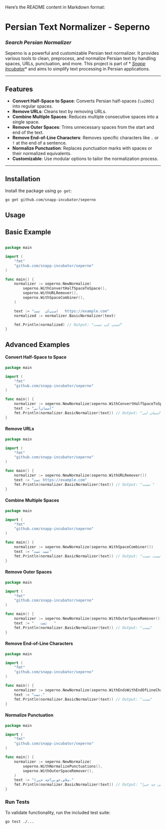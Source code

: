 Here’s the README content in Markdown format:

# Persian Text Normalizer - Seperno 
### *Search Persian Normalizer*

Seperno is a powerful and customizable Persian text normalizer. It provides various tools to clean, preprocess, and
normalize Persian text by handling spaces, URLs, punctuation, and more. This project is part of *
*[Snapp Incubator](https://github.com/snapp-incubator/seperno)** and aims to simplify text processing in Persian
applications.

---

## Features

- **Convert Half-Space to Space**: Converts Persian half-spaces (`\u200c`) into regular spaces.
- **Remove URLs**: Cleans text by removing URLs.
- **Combine Multiple Spaces**: Reduces multiple consecutive spaces into a single space.
- **Remove Outer Spaces**: Trims unnecessary spaces from the start and end of the text.
- **Remove End-of-Line Characters**: Removes specific characters like `.` or `؟` at the end of a sentence.
- **Normalize Punctuation**: Replaces punctuation marks with spaces or their normalized equivalents.
- **Customizable**: Use modular options to tailor the normalization process.

---

## Installation

Install the package using `go get`:

```bash
go get github.com/snapp-incubator/seperno
```

## Usage

## Basic Example

```go

package main

import (
	"fmt"
	"github.com/snapp-incubator/seperno"
)

func main() {
	normalizer := seperno.NewNormalize(
		seperno.WithConvertHalfSpaceToSpace(),
		seperno.WithURLRemover(),
		seperno.WithSpaceCombiner(),
	)

	text := "اسنپ‌کپ  تست   https://example.com"
	normalized := normalizer.BasicNormalizer(text)

	fmt.Println(normalized) // Output: "اسنپ کپ تست"
}
```

## Advanced Examples

#### Convert Half-Space to Space

```go
package main

import (
	"fmt"
	"github.com/snapp-incubator/seperno"
)

func main() {
	normalizer := seperno.NewNormalize(seperno.WithConvertHalfSpaceToSpace())
	text := "آسمان‌آبی"
	fmt.Println(normalizer.BasicNormalizer(text)) // Output: "اسمان ابی"
}
```

#### Remove URLs

```go
package main

import (
	"fmt"
	"github.com/snapp-incubator/seperno"
)

func main() {
	normalizer := seperno.NewNormalize(seperno.WithURLRemover())
	text := "تست https://example.com"
	fmt.Println(normalizer.BasicNormalizer(text)) // Output: "تست "
}
```

#### Combine Multiple Spaces

```go
package main

import (
	"fmt"
	"github.com/snapp-incubator/seperno"
)

func main() {
	normalizer := seperno.NewNormalize(seperno.WithSpaceCombiner())
	text := "تست تست"
	fmt.Println(normalizer.BasicNormalizer(text)) // Output: "تست تست"
}
```

#### Remove Outer Spaces

```go
package main

import (
	"fmt"
	"github.com/snapp-incubator/seperno"
)

func main() {
	normalizer := seperno.NewNormalize(seperno.WithOuterSpaceRemover())
	text := "   تست   "
	fmt.Println(normalizer.BasicNormalizer(text)) // Output: "تست"
}
```

#### Remove End-of-Line Characters

```go
package main

import (
	"fmt"
	"github.com/snapp-incubator/seperno"
)

func main() {
	normalizer := seperno.NewNormalize(seperno.WithEndsWithEndOfLineChar())
	text := "تست."
	fmt.Println(normalizer.BasicNormalizer(text)) // Output: "تست"
}
```

#### Normalize Punctuation

```go
package main

import (
	"fmt"
	"github.com/snapp-incubator/seperno"
)

func main() {
	normalizer := seperno.NewNormalize(
		seperno.WithNormalizePunctuations(),
		seperno.WithOuterSpaceRemover(),
	)
	text := "سلام,خوبی؟چه خبرا."
	fmt.Println(normalizer.BasicNormalizer(text)) // Output: "سلام خوبی چه خبرا"
}
```

### Run Tests

To validate functionality, run the included test suite:

```bash
go test ./...
```
